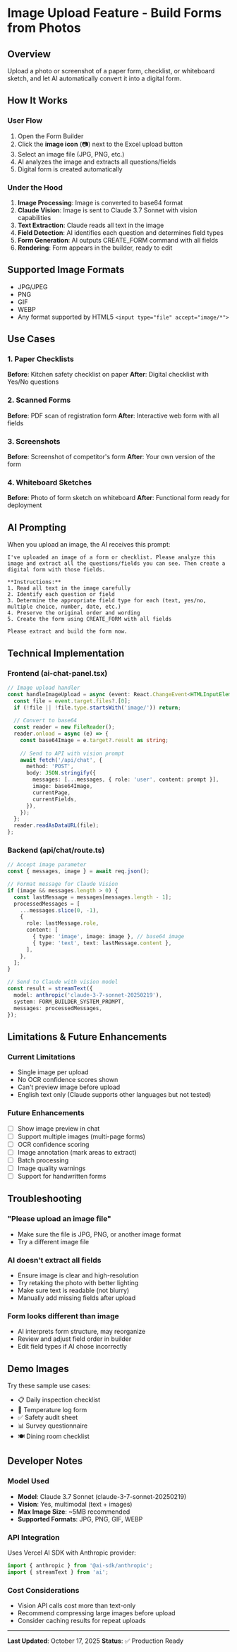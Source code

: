 # Image Upload Feature - Build Forms from Photos

## Overview
Upload a photo or screenshot of a paper form, checklist, or whiteboard sketch, and let AI automatically convert it into a digital form.

## How It Works

### User Flow
1. Open the Form Builder
2. Click the **image icon** (📷) next to the Excel upload button
3. Select an image file (JPG, PNG, etc.)
4. AI analyzes the image and extracts all questions/fields
5. Digital form is created automatically

### Under the Hood
1. **Image Processing**: Image is converted to base64 format
2. **Claude Vision**: Image is sent to Claude 3.7 Sonnet with vision capabilities
3. **Text Extraction**: Claude reads all text in the image
4. **Field Detection**: AI identifies each question and determines field types
5. **Form Generation**: AI outputs CREATE_FORM command with all fields
6. **Rendering**: Form appears in the builder, ready to edit

## Supported Image Formats
- JPG/JPEG
- PNG
- GIF
- WEBP
- Any format supported by HTML5 `<input type="file" accept="image/*">`

## Use Cases

### 1. Paper Checklists
**Before**: Kitchen safety checklist on paper
**After**: Digital checklist with Yes/No questions

### 2. Scanned Forms
**Before**: PDF scan of registration form
**After**: Interactive web form with all fields

### 3. Screenshots
**Before**: Screenshot of competitor's form
**After**: Your own version of the form

### 4. Whiteboard Sketches
**Before**: Photo of form sketch on whiteboard
**After**: Functional form ready for deployment

## AI Prompting
When you upload an image, the AI receives this prompt:

```
I've uploaded an image of a form or checklist. Please analyze this image and extract all the questions/fields you can see. Then create a digital form with those fields.

**Instructions:**
1. Read all text in the image carefully
2. Identify each question or field
3. Determine the appropriate field type for each (text, yes/no, multiple choice, number, date, etc.)
4. Preserve the original order and wording
5. Create the form using CREATE_FORM with all fields

Please extract and build the form now.
```

## Technical Implementation

### Frontend (ai-chat-panel.tsx)
```typescript
// Image upload handler
const handleImageUpload = async (event: React.ChangeEvent<HTMLInputElement>) => {
  const file = event.target.files?.[0];
  if (!file || !file.type.startsWith('image/')) return;
  
  // Convert to base64
  const reader = new FileReader();
  reader.onload = async (e) => {
    const base64Image = e.target?.result as string;
    
    // Send to API with vision prompt
    await fetch('/api/chat', {
      method: 'POST',
      body: JSON.stringify({
        messages: [...messages, { role: 'user', content: prompt }],
        image: base64Image,
        currentPage,
        currentFields,
      }),
    });
  };
  reader.readAsDataURL(file);
};
```

### Backend (api/chat/route.ts)
```typescript
// Accept image parameter
const { messages, image } = await req.json();

// Format message for Claude Vision
if (image && messages.length > 0) {
  const lastMessage = messages[messages.length - 1];
  processedMessages = [
    ...messages.slice(0, -1),
    {
      role: lastMessage.role,
      content: [
        { type: 'image', image: image }, // base64 image
        { type: 'text', text: lastMessage.content },
      ],
    },
  ];
}

// Send to Claude with vision model
const result = streamText({
  model: anthropic('claude-3-7-sonnet-20250219'),
  system: FORM_BUILDER_SYSTEM_PROMPT,
  messages: processedMessages,
});
```

## Limitations & Future Enhancements

### Current Limitations
- Single image per upload
- No OCR confidence scores shown
- Can't preview image before upload
- English text only (Claude supports other languages but not tested)

### Future Enhancements
- [ ] Show image preview in chat
- [ ] Support multiple images (multi-page forms)
- [ ] OCR confidence scoring
- [ ] Image annotation (mark areas to extract)
- [ ] Batch processing
- [ ] Image quality warnings
- [ ] Support for handwritten forms

## Troubleshooting

### "Please upload an image file"
- Make sure the file is JPG, PNG, or another image format
- Try a different image file

### AI doesn't extract all fields
- Ensure image is clear and high-resolution
- Try retaking the photo with better lighting
- Make sure text is readable (not blurry)
- Manually add missing fields after upload

### Form looks different than image
- AI interprets form structure, may reorganize
- Review and adjust field order in builder
- Edit field types if AI chose incorrectly

## Demo Images
Try these sample use cases:
- 📋 Daily inspection checklist
- 📝 Temperature log form
- ✅ Safety audit sheet
- 📊 Survey questionnaire
- 🍽️ Dining room checklist

## Developer Notes

### Model Used
- **Model**: Claude 3.7 Sonnet (claude-3-7-sonnet-20250219)
- **Vision**: Yes, multimodal (text + images)
- **Max Image Size**: ~5MB recommended
- **Supported Formats**: JPG, PNG, GIF, WEBP

### API Integration
Uses Vercel AI SDK with Anthropic provider:
```typescript
import { anthropic } from '@ai-sdk/anthropic';
import { streamText } from 'ai';
```

### Cost Considerations
- Vision API calls cost more than text-only
- Recommend compressing large images before upload
- Consider caching results for repeat uploads

---

**Last Updated**: October 17, 2025
**Status**: ✅ Production Ready

